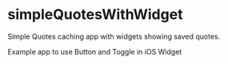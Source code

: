 # simpleQuotesWithWidget
Simple Quotes caching app with widgets showing saved quotes.

Example app to use Button and Toggle in iOS Widget
